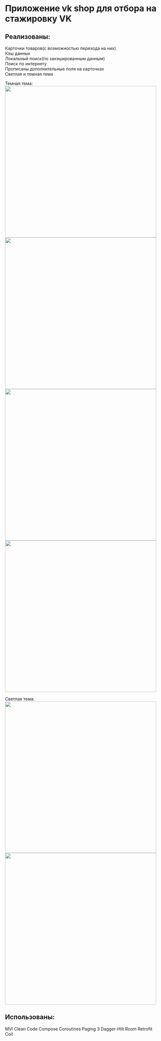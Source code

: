 # Приложение vk shop для отбора на стажировку VK
## Реализованы:  
Карточки товаров(с возможностью перехода на них)  
Кэш данных  
Локальный поиск(по закэшированным данным)  
Поиск по интернету  
Прописаны дополнительные поля на карточках  
Светлая и темная тема

Темная тема:  
<img src="https://github.com/CHEYSOFF/VkShop/assets/66472023/c0e46ab6-e4d2-4d5d-90c5-353cb066095d" height="500">
<img src="https://github.com/CHEYSOFF/VkShop/assets/66472023/78ea289c-4020-41a1-ae72-189ac81be10b" height="500">
<img src="https://github.com/CHEYSOFF/VkShop/assets/66472023/68435a01-2592-4a2b-8f39-e024c5a5a5a2" height="500">
<img src="https://github.com/CHEYSOFF/VkShop/assets/66472023/eb0e66f1-eb71-46ee-acac-c995e43c652e" height="500">
  
Светлая тема:  
<img src="https://github.com/CHEYSOFF/VkShop/assets/66472023/9da5c63e-69a2-4825-8503-51a5bcddfa12" height="500">
<img src="https://github.com/CHEYSOFF/VkShop/assets/66472023/d70ca0d4-d31c-492a-850c-9ab70943d899" height="500">

## Использованы:
MVI
Clean Code
Compose
Coroutines
Paging 3
Dagger-Hilt
Room
Retrofit
Coil

